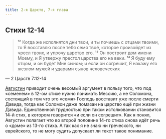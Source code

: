 ```yaml
---
title: 2-я Царств, 7-я глава
---
```


## Стихи 12-14

> ¹² Когда же исполнятся дни твои, и ты почиешь с отцами твоими,
> то Я восставлю после тебя семя твоё, которое произойдет из чресл твоих,
> и упрочу царство его.
> ¹³ Он построит дом имени Моему, и Я утвержу престол царства его на веки.
> ¹⁴ Я буду ему отцом, и он будет Мне сыном; и если он согрешит,
> Я накажу его жезлом мужей и ударами сынов человеческих

— 2 Царств 7:12-14

[Августин](https://bible.by/aic/10/7/) приводит очень весомый аргумент в пользу того,
что под «семенем» в 12-ом стихе нужно понимать Мессию, а не Соломона, состоящий в том
что это «семя» Господь восставит уже после смерти Давида, тогда как Соломон
даже помазан на царство ещё при жизни Давида. Единственной трудностью при таком истолковании
становится 14-й стих, в котором говорится «и если он согрешит».
Как я понял, Августин полагает что во второй половине 14-го стиха снова идёт речь
о «доме» из 13-го стиха. А так как я не знаю ни греческого, ни еврейского,
то не могу судить допускает ли текст такое понимание.
